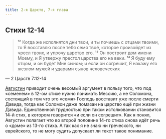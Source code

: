 ```yaml
---
title: 2-я Царств, 7-я глава
---
```


## Стихи 12-14

> ¹² Когда же исполнятся дни твои, и ты почиешь с отцами твоими,
> то Я восставлю после тебя семя твоё, которое произойдет из чресл твоих,
> и упрочу царство его.
> ¹³ Он построит дом имени Моему, и Я утвержу престол царства его на веки.
> ¹⁴ Я буду ему отцом, и он будет Мне сыном; и если он согрешит,
> Я накажу его жезлом мужей и ударами сынов человеческих

— 2 Царств 7:12-14

[Августин](https://bible.by/aic/10/7/) приводит очень весомый аргумент в пользу того,
что под «семенем» в 12-ом стихе нужно понимать Мессию, а не Соломона, состоящий в том
что это «семя» Господь восставит уже после смерти Давида, тогда как Соломон
даже помазан на царство ещё при жизни Давида. Единственной трудностью при таком истолковании
становится 14-й стих, в котором говорится «и если он согрешит».
Как я понял, Августин полагает что во второй половине 14-го стиха снова идёт речь
о «доме» из 13-го стиха. А так как я не знаю ни греческого, ни еврейского,
то не могу судить допускает ли текст такое понимание.
